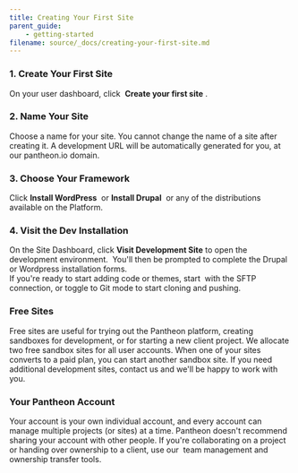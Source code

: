 ```yaml
---
title: Creating Your First Site
parent_guide:
    - getting-started
filename: source/_docs/creating-your-first-site.md
---
```


### 1. Create Your First Site

On your user dashboard, click  **Create your first site** .

### 2. Name Your Site

Choose a name for your site. You cannot change the name of a site after creating it. A development URL will be automatically generated for you, at our pantheon.io domain.

### 3. Choose Your Framework

Click **Install WordPress**  or **Install Drupal**  or any of the distributions available on the Platform.

### 4. Visit the Dev Installation

On the Site Dashboard, click **Visit Development Site** to open the development environment.  You'll then be prompted to complete the Drupal or Wordpress installation forms.  
If you're ready to start adding code or themes, start  with the SFTP connection, or toggle to Git mode to start cloning and pushing.

### Free Sites

Free sites are useful for trying out the Pantheon platform, creating sandboxes for development, or for starting a new client project. We allocate two free sandbox sites for all user accounts. When one of your sites converts to a paid plan, you can start another sandbox site. If you need additional development sites, contact us and we'll be happy to work with you.

### Your Pantheon Account

Your account is your own individual account, and every account can manage multiple projects (or sites) at a time. Pantheon doesn't recommend sharing your account with other people. If you're collaborating on a project or handing over ownership to a client, use our  team management and ownership transfer tools.  
​
